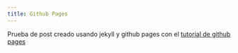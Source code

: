 ```yaml
---
title: Github Pages
---
```


Prueba de post creado usando jekyll y github pages con el [tutorial de github pages ](https://lab.github.com/githubtraining/github-pages)
